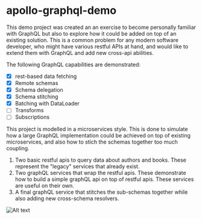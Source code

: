 # apollo-graphql-demo

This demo project was created an an exercise to become personally familiar with GraphQL but also to explore how it could be added on top of an existing solution.  This is a common problem for any modern software developer, who might have various restful APIs at hand, and would like to extend them with GraphQL and add new cross-api abilities.  

The following GraphQL capabilities are demonstrated:
- [x] rest-based data fetching
- [x] Remote schemas
- [x] Schema delegation
- [x] Schema stitching
- [x] Batching with DataLoader
- [ ] Transforms
- [ ] Subscriptions

This project is modelled in a microservices style.  This is done to simulate how a large GraphQL implementation could be achieved on top of existing microservices, and also how to stich the schemas together too much coupling.  

1. Two basic restful apis to query data about authors and books.  These represent the "legacy" services that already exist.
1. Two graphQL services that wrap the restful apis.  These demonstrate how to build a simple graphQL api on top of restful apis.  These services are useful on their own.
1. A final graphQL service that stitches the sub-schemas together while also adding new cross-schema resolvers.

![Alt text](https://g.gravizo.com/svg?digraph%20G%20{;%20%20%20%20rankdir=LR;%20%20%20%20node[shape=box];%20%20%22Final%20GQL%22%20-%3E%20{%22Authors%20GQL%22,%20%22Books%20GQL%22}%20[label=delegate];%20%20%22Authors%20GQL%22%20-%3E%20%22Authors%20restful%20API%22;%20%20%22Books%20GQL%22%20-%3E%20%22Books%20restful%20API%22;%20%20})
